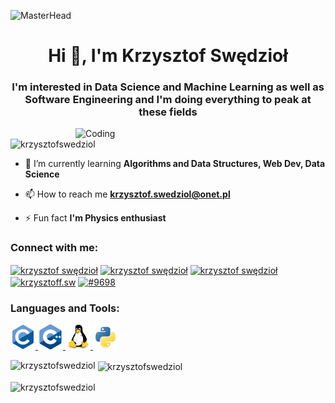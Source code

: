 ![MasterHead](https://camo.githubusercontent.com/ba9f3bd30647e352a3f5e1e45eb45c6ec7bad6155cd16aaedf4a426738da0ca5/68747470733a2f2f696e646f616e616c79746963612e636f6d2f7374617469632f696d616765732f62616e6e6572722e676966)
<h1 align="center">Hi 👋, I'm Krzysztof Swędzioł</h1>
<h3 align="center">I'm interested in Data Science and Machine Learning as well as Software Engineering and I'm doing everything to peak at these fields</h3>
<img align="right" alt="Coding" width="400" src="https://media.licdn.com/dms/image/C4E12AQHhfpP2slLoXw/article-cover_image-shrink_720_1280/0/1578791250559?e=1685577600&v=beta&t=DSl1_XwcX_3neK-DVRbZoPx2X5I3rUEWOM8TqUKOC3U">

<p align="left"> <img src="https://komarev.com/ghpvc/?username=krzysztofswedziol&label=Profile%20views&color=0e75b6&style=flat" alt="krzysztofswedziol" /> </p>

- 🌱 I’m currently learning **Algorithms and Data Structures, Web Dev, Data Science**

- 📫 How to reach me **krzysztof.swedziol@onet.pl**

- ⚡ Fun fact **I'm Physics enthusiast**

<h3 align="left">Connect with me:</h3>
<p align="left">
<a href="https://linkedin.com/in/krzysztof swędzioł" target="blank"><img align="center" src="https://raw.githubusercontent.com/rahuldkjain/github-profile-readme-generator/master/src/images/icons/Social/linked-in-alt.svg" alt="krzysztof swędzioł" height="30" width="40" /></a>
<a href="https://stackoverflow.com/users/krzysztof swędzioł" target="blank"><img align="center" src="https://raw.githubusercontent.com/rahuldkjain/github-profile-readme-generator/master/src/images/icons/Social/stack-overflow.svg" alt="krzysztof swędzioł" height="30" width="40" /></a>
<a href="https://fb.com/krzysztof swędzioł" target="blank"><img align="center" src="https://raw.githubusercontent.com/rahuldkjain/github-profile-readme-generator/master/src/images/icons/Social/facebook.svg" alt="krzysztof swędzioł" height="30" width="40" /></a>
<a href="https://instagram.com/krzysztoff.sw" target="blank"><img align="center" src="https://raw.githubusercontent.com/rahuldkjain/github-profile-readme-generator/master/src/images/icons/Social/instagram.svg" alt="krzysztoff.sw" height="30" width="40" /></a>
<a href="https://discord.gg/#9698" target="blank"><img align="center" src="https://raw.githubusercontent.com/rahuldkjain/github-profile-readme-generator/master/src/images/icons/Social/discord.svg" alt="#9698" height="30" width="40" /></a>
</p>

<h3 align="left">Languages and Tools:</h3>
<p align="left"> <a href="https://www.cprogramming.com/" target="_blank" rel="noreferrer"> <img src="https://raw.githubusercontent.com/devicons/devicon/master/icons/c/c-original.svg" alt="c" width="40" height="40"/> </a> <a href="https://www.w3schools.com/cpp/" target="_blank" rel="noreferrer"> <img src="https://raw.githubusercontent.com/devicons/devicon/master/icons/cplusplus/cplusplus-original.svg" alt="cplusplus" width="40" height="40"/> </a> <a href="https://www.linux.org/" target="_blank" rel="noreferrer"> <img src="https://raw.githubusercontent.com/devicons/devicon/master/icons/linux/linux-original.svg" alt="linux" width="40" height="40"/> </a> <a href="https://www.python.org" target="_blank" rel="noreferrer"> <img src="https://raw.githubusercontent.com/devicons/devicon/master/icons/python/python-original.svg" alt="python" width="40" height="40"/> </a> </p>

<p><img align="left" src="https://github-readme-stats.vercel.app/api/top-langs?username=krzysztofswedziol&show_icons=true&locale=en&layout=compact" alt="krzysztofswedziol" /></p>

<p>&nbsp;<img align="center" src="https://github-readme-stats.vercel.app/api?username=krzysztofswedziol&show_icons=true&locale=en" alt="krzysztofswedziol" /></p>

<p><img align="center" src="https://github-readme-streak-stats.herokuapp.com/?user=krzysztofswedziol&" alt="krzysztofswedziol" /></p>
